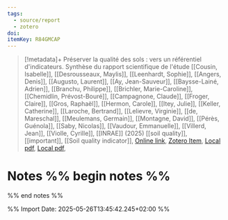 ```yaml
---
tags:
  - source/report
  - zotero
doi: 
itemKey: R84GMCAP
---
```

>[!metadata]+
> Préserver la qualité des sols : vers un référentiel d'indicateurs. Synthèse du rapport scientifique de l'étude
> [[Cousin, Isabelle]], [[Desrousseaux, Maylis]], [[Leenhardt, Sophie]], [[Angers, Denis]], [[Augusto, Laurent]], [[Ay, Jean-Sauveur]], [[Baysse-Lainé, Adrien]], [[Branchu, Philippe]], [[Brichler, Marie-Caroline]], [[Chemidlin, Prévost-Bouré]], [[Campagnone, Claude]], [[Froger, Claire]], [[Gros, Raphaël]], [[Hermon, Carole]], [[Itey, Julie]], [[Keller, Catherine]], [[Laroche, Bertrand]], [[Lelievre, Virginie]], [[de, Mareschal]], [[Meulemans, Germain]], [[Montagne, David]], [[Pérès, Guénola]], [[Saby, Nicolas]], [[Vaudour, Emmanuelle]], [[Villerd, Jean]], [[Violle, Cyrille]], 
> [[INRAE]] (2025)
> [[soil quality]], [[important]], [[Soil quality indicator]], 
> [Online link](https://hal.inrae.fr/hal-04828558), [Zotero Item](zotero://select/library/items/R84GMCAP), [Local pdf](file://C:/Users/aburg/Documents/references/zotero/storage/VTLY2455/Cousin2025_Preserverqualite-OCR_out.pdf), [Local pdf](file://C:/Users/aburg/Documents/references/zotero/storage/JJMRFALA/Cousin2025_Preserverqualite.pdf), 

# Notes %% begin notes %%

%% end notes %%




%% Import Date: 2025-05-26T13:45:42.245+02:00 %%
